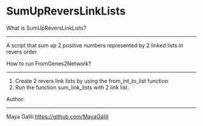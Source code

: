 # SumUpReversLinkLists

What is SumUpReversLinkLists?
**************************
A script that sum up 2 positive numbers represented by 2 linked lists in revers order.

How to run FromGenes2Network?
*****************************
1. Create 2 revers link lists by using the from_int_to_list function
2. Run the function sum_link_lists with 2 link list. 

Author:
*******
Maya Galili <https://github.com/MayaGalili>
